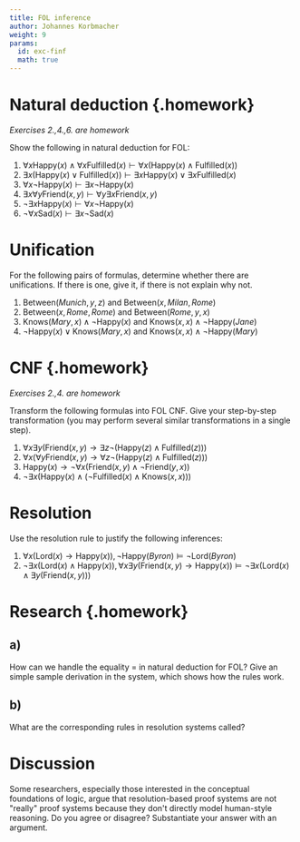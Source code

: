 ```yaml
---
title: FOL inference
author: Johannes Korbmacher
weight: 9
params: 
  id: exc-finf
  math: true
---
```


# Natural deduction {.homework}

_Exercises 2.,4.,6. are homework_

Show the following in natural deduction for FOL:

1. $\forall x\mathsf{Happy}(x)\land \forall x\mathsf{Fulfilled}(x)\vdash \forall x(\mathsf{Happy}(x)\land \mathsf{Fulfilled}(x))$
2. $\exists x(\mathsf{Happy}(x)\lor \mathsf{Fulfilled}(x))\vdash \exists x\mathsf{Happy}(x)\lor\exists x\mathsf{Fulfilled}(x)$
3. $\forall x\neg\mathsf{Happy}(x)\vdash \exists x\neg \mathsf{Happy}(x)$
4. $\exists x\forall y\mathsf{Friend}(x,y)\vdash \forall y\exists x\mathsf{Friend}(x,y)$
5. $\neg\exists x\mathsf{Happy}(x)\vdash \forall x\neg \mathsf{Happy}(x)$
6. $\neg\forall x\mathsf{Sad}(x)\vdash \exists x\neg \mathsf{Sad}(x)$


# Unification

For the following pairs of formulas, determine whether there are unifications.
If there is one, give it, if there is not explain why not.

1. $\mathsf{Between}(Munich,y,z)$ and $\mathsf{Between}(x,Milan,Rome)$
2. $\mathsf{Between}(x,Rome,Rome)$ and $\mathsf{Between}(Rome,y,x)$
3. $\mathsf{Knows}(Mary,x)\land \neg\mathsf{Happy}(x)$ and $\mathsf{Knows}(x,x)\land\neg\mathsf{Happy}(Jane)$
4. $\neg\mathsf{Happy}(x)\lor \mathsf{Knows}(Mary,x)$ and $\mathsf{Knows}(x,x)\land\neg\mathsf{Happy}(Mary)$

# CNF {.homework}

_Exercises 2.,4. are homework_

Transform the following formulas into FOL CNF. Give your step-by-step
transformation (you may perform several similar transformations in a single
step).

1. $\forall x\exists y (\mathsf{Friend}(x,y)\to \exists z\neg (\mathsf{Happy}(z)\land\mathsf{Fulfilled}(z)))$ 
2. $\forall x(\forall y \mathsf{Friend}(x,y)\to \forall z\neg (\mathsf{Happy}(z)\land\mathsf{Fulfilled}(z)))$ 
3. $\mathsf{Happy}(x)\to \neg\forall x(\mathsf{Friend}(x,y)\land \neg\mathsf{Friend}(y,x))$
4. $\neg \exists x(\mathsf{Happy}(x)\land(\neg\mathsf{Fulfilled}(x)\land\mathsf{Knows}(x,x)))$

# Resolution

Use the resolution rule to justify the following inferences:

1. $\forall x(\mathsf{Lord}(x)\to \mathsf{Happy}(x)),\neg\mathsf{Happy}(Byron)\vDash \neg\mathsf{Lord}(Byron)$
2. $\neg\exists x(\mathsf{Lord}(x)\land \mathsf{Happy}(x)),\forall x\exists y(\mathsf{Friend}(x,y)\to \mathsf{Happy}(x))\vDash \neg\exists x(\mathsf{Lord}(x)\land \exists y(\mathsf{Friend}(x,y)))$

# Research {.homework}

## a)

How can we handle the equality $=$ in natural deduction for FOL? Give an simple
sample derivation in the system, which shows how the rules work.

## b)

What are the corresponding rules in resolution systems called? 

# Discussion

Some researchers, especially those interested in the conceptual foundations of
logic, argue that resolution-based proof systems are not "really" proof systems
because they don't directly model human-style reasoning. Do you agree or
disagree? Substantiate your answer with an argument. 

